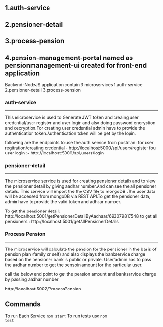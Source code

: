 ## 1.auth-service      
## 2.pensioner-detail
## 3.process-pension
## 4.pension-management-portal named as pensionmanagement-ui created for front-end application

Backend-NodeJS application contain 3 microservices
1.auth-service
2.pensioner-detail
3.process-pension

### auth-service
------------------
This microservice is used to Generate JWT token and creaing user credential/user register and user login and also doing password encryption and decryption.For creating user credential admin have to provide the authentication token.Authentication token will be get by the login.

following are the endpoints to use the auth service from postman:
for user regitration/creating credential:- http://localhost:5000/api/users/register
fou user login :-   http://localhost:5000/api/users/login

### pensioner-detail
----------------
The microservice service is used for creating pensioner details and to view the pensioner detail by giving aadhar number.And can see the all pensioner details. This service will import the the CSV file to mongoDB .The user data will be accessed from mongoDB via REST API.To get the pensioner data, admin have to provide the valid token and adhaar number.

To get the pensioner detail: http://localhost:5001/getPensionerDetailByAadhaar/693079817548
to get all pensioners : http://localhost:5001/getAllPensionerDetails

### Process Pension
---------------
The microservice will calculate the pension for the pensioner in the basis of pension plan (family or self) and also displays the bankservice charge based on the pensioner bank is public or private. User/admin has to pass the aadhar number to get the pensoin amount for the particular user. 

call the below end point to get the pension amount and bankservice charge by passing aadhar number

http://localhost:5002/ProcessPension


## Commands
To run Each Service <code>npm start</code>
To run tests use <code>npm test</code>
